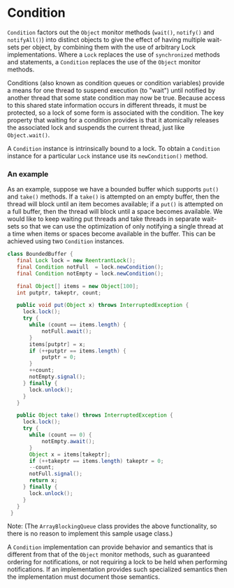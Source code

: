 # Condition

`Condition` factors out the `Object` monitor methods (`wait()`, `notify()` and `notifyAll()`) into distinct objects to give the effect of having multiple wait-sets per object, by combining them with the use of arbitrary Lock implementations. Where a `Lock` replaces the use of `synchronized` methods and statements, a `Condition` replaces the use of the `Object` monitor methods.

Conditions (also known as condition queues or condition variables) provide a means for one thread to suspend execution (to "wait") until notified by another thread that some state condition may now be true. Because access to this shared state information occurs in different threads, it must be protected, so a lock of some form is associated with the condition. The key property that waiting for a condition provides is that it atomically releases the associated lock and suspends the current thread, just like `Object.wait()`.

A `Condition` instance is intrinsically bound to a lock. To obtain a `Condition` instance for a particular `Lock` instance use its `newCondition()` method. 


###  An example
As an example, suppose we have a bounded buffer which supports `put()` and `take()` methods. If a `take()` is attempted on an empty buffer, then the thread will block until an item becomes available; if a `put()` is attempted on a full buffer, then the thread will block until a space becomes available. We would like to keep waiting put threads and take threads in separate wait-sets so that we can use the optimization of only notifying a single thread at a time when items or spaces become available in the buffer. This can be achieved using two `Condition` instances. 

```java
class BoundedBuffer {
   final Lock lock = new ReentrantLock();
   final Condition notFull  = lock.newCondition(); 
   final Condition notEmpty = lock.newCondition(); 

   final Object[] items = new Object[100];
   int putptr, takeptr, count;

   public void put(Object x) throws InterruptedException {
     lock.lock();
     try {
       while (count == items.length) {
           notFull.await();
       }
       items[putptr] = x;
       if (++putptr == items.length) {
           putptr = 0;
       }
       ++count;
       notEmpty.signal();
     } finally {
       lock.unlock();
     }
   }

   public Object take() throws InterruptedException {
     lock.lock();
     try {
       while (count == 0) {
           notEmpty.await();
       }
       Object x = items[takeptr];
       if (++takeptr == items.length) takeptr = 0;
       --count;
       notFull.signal();
       return x;
     } finally {
       lock.unlock();
     }
   }
 }
```

Note: (The `ArrayBlockingQueue` class provides the above functionality, so there is no reason to implement this sample usage class.)

A `Condition` implementation can provide behavior and semantics that is different from that of the `Object` monitor methods, such as guaranteed ordering for notifications, or not requiring a lock to be held when performing notifications. If an implementation provides such specialized semantics then the implementation must document those semantics. 